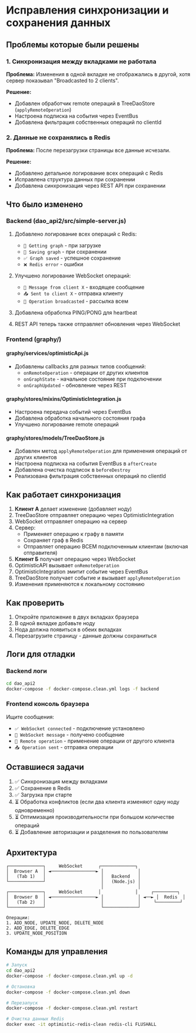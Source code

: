 # Исправления синхронизации и сохранения данных

## Проблемы которые были решены

### 1. Синхронизация между вкладками не работала
**Проблема:** Изменения в одной вкладке не отображались в другой, хотя сервер показывал "Broadcasted to 2 clients".

**Решение:** 
- Добавлен обработчик remote операций в TreeDaoStore (`applyRemoteOperation`)
- Настроена подписка на события через EventBus
- Добавлена фильтрация собственных операций по clientId

### 2. Данные не сохранялись в Redis
**Проблема:** После перезагрузки страницы все данные исчезали.

**Решение:**
- Добавлено детальное логирование всех операций с Redis
- Исправлена структура данных при сохранении
- Добавлена синхронизация через REST API при сохранении

## Что было изменено

### Backend (dao_api2/src/simple-server.js)
1. Добавлено логирование всех операций с Redis:
   - `📖 Getting graph` - при загрузке
   - `💾 Saving graph` - при сохранении  
   - `✅ Graph saved` - успешное сохранение
   - `❌ Redis error` - ошибки

2. Улучшено логирование WebSocket операций:
   - `📨 Message from client X` - входящее сообщение
   - `📤 Sent to client X` - отправка клиенту
   - `📢 Operation broadcasted` - рассылка всем

3. Добавлена обработка PING/PONG для heartbeat

4. REST API теперь также отправляет обновления через WebSocket

### Frontend (graphy/)

#### graphy/services/optimisticApi.js
- Добавлены callbacks для разных типов сообщений:
  - `onRemoteOperation` - операции от других клиентов
  - `onGraphState` - начальное состояние при подключении
  - `onGraphUpdated` - обновление через REST

#### graphy/stores/mixins/OptimisticIntegration.js
- Настроена передача событий через EventBus
- Добавлена обработка начального состояния графа
- Улучшено логирование remote операций

#### graphy/stores/models/TreeDaoStore.js
- Добавлен метод `applyRemoteOperation` для применения операций от других клиентов
- Настроена подписка на события EventBus в `afterCreate`
- Добавлена очистка подписок в `beforeDestroy`
- Реализована фильтрация собственных операций по clientId

## Как работает синхронизация

1. **Клиент А** делает изменение (добавляет ноду)
2. TreeDaoStore отправляет операцию через OptimisticIntegration
3. WebSocket отправляет операцию на сервер
4. Сервер:
   - Применяет операцию к графу в памяти
   - Сохраняет граф в Redis
   - Отправляет операцию ВСЕМ подключенным клиентам (включая отправителя)
5. **Клиент Б** получает операцию через WebSocket
6. OptimisticAPI вызывает `onRemoteOperation`
7. OptimisticIntegration эмитит событие через EventBus
8. TreeDaoStore получает событие и вызывает `applyRemoteOperation`
9. Изменения применяются к локальному состоянию

## Как проверить

1. Откройте приложение в двух вкладках браузера
2. В одной вкладке добавьте ноду
3. Нода должна появиться в обеих вкладках
4. Перезагрузите страницу - данные должны сохраниться

## Логи для отладки

### Backend логи
```bash
cd dao_api2
docker-compose -f docker-compose.clean.yml logs -f backend
```

### Frontend консоль браузера
Ищите сообщения:
- `✅ WebSocket connected` - подключение установлено
- `📨 WebSocket message` - получено сообщение
- `🔄 Remote operation` - применение операции от другого клиента
- `📤 Operation sent` - отправка операции

## Оставшиеся задачи

1. ✅ Синхронизация между вкладками
2. ✅ Сохранение в Redis
3. ✅ Загрузка при старте
4. ⏳ Обработка конфликтов (если два клиента изменяют одну ноду одновременно)
5. ⏳ Оптимизация производительности при большом количестве операций
6. ⏳ Добавление авторизации и разделения по пользователям

## Архитектура

```
┌─────────────┐     WebSocket      ┌─────────────┐
│  Browser A  │ ◄─────────────────► │             │
│   (Tab 1)   │                     │   Backend   │
└─────────────┘                     │   (Node.js) │
                                    │             │
┌─────────────┐     WebSocket      │             │     ┌─────────┐
│  Browser B  │ ◄─────────────────► │             │ ◄──► │  Redis  │
│   (Tab 2)   │                     │             │     └─────────┘
└─────────────┘                     └─────────────┘

Операции:
1. ADD_NODE, UPDATE_NODE, DELETE_NODE
2. ADD_EDGE, DELETE_EDGE
3. UPDATE_NODE_POSITION
```

## Команды для управления

```bash
# Запуск
cd dao_api2
docker-compose -f docker-compose.clean.yml up -d

# Остановка
docker-compose -f docker-compose.clean.yml down

# Перезапуск
docker-compose -f docker-compose.clean.yml restart

# Очистка данных Redis
docker exec -it optimistic-redis-clean redis-cli FLUSHALL